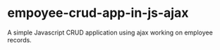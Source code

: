 # empoyee-crud-app-in-js-ajax
A simple Javascript CRUD application using ajax working on employee records.
